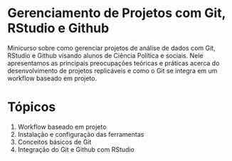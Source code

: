 # Gerenciamento de Projetos com Git, RStudio e Github

Minicurso sobre como gerenciar projetos de análise de dados com Git, RStudio e Github visando alunos de Ciência Política e sociais.
Nele apresentamos as principais preocupações teóricas e práticas acerca do desenvolvimento de projetos replicáveis e como o Git se 
integra em um workflow baseado em projeto. 

# Tópicos
 1. Workflow baseado em projeto
 2. Instalação e configuração das ferramentas
 3. Conceitos básicos de Git
 4. Integração do Git e Github com RStudio
